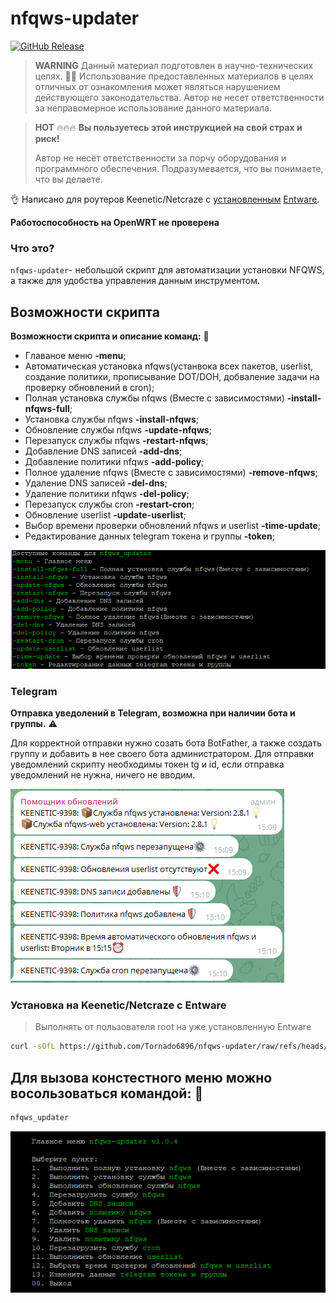 # nfqws-updater
[![GitHub Release](https://img.shields.io/github/release/Tornado6896/nfqws-updater?style=flat&color=green)](https://github.com/Tornado6896/nfqws-updater/releases)
> **WARNING**
> Данный материал подготовлен в научно-технических целях. 🧑‍💻
> Использование предоставленных материалов в целях отличных от ознакомления может являться нарушением действующего законодательства.
> Автор не несет ответственности за неправомерное использование данного материала.

> **HOT** 🔥🔥🔥
> **Вы пользуетесь этой инструкцией на свой страх и риск!**
> 
> Автор не несёт ответственности за порчу оборудования и программного обеспечения.
> Подразумевается, что вы понимаете, что вы делаете.
> 
👌 Написано для роутеров Keenetic/Netcraze с [установленным](https://help.keenetic.com/hc/ru/articles/360021214160-Установка-системы-пакетов-репозитория-Entware-на-USB-накопитель) [Entware](https://github.com/Entware/Entware).

**Работоспособность на OpenWRT не проверена**
 
### Что это?

`nfqws-updater`- небольшой скрипт для автоматизации установки NFQWS, а также для удобства управления данным инструментом.

## Возможности скрипта
 
  **Возможности скрипта и описание команд:** 🦸 
 - Главаное меню **-menu**;
 - Автоматическая установка nfqws(устанвока всех пакетов, userlist, создание политики, прописывание DOT/DOH, добваление задачи на проверку обновлений в cron);
 - Полная установка службы nfqws (Вместе с зависимостями) **-install-nfqws-full**; 
 - Установка службы nfqws **-install-nfqws**;
 - Обновление службы nfqws **-update-nfqws**;
 - Перезапуск службы nfqws **-restart-nfqws**; 
 - Добавление DNS записей **-add-dns**;
 - Добавление политики nfqws **-add-policy**; 
 - Полное удаление nfqws (Вместе с зависимостями) **-remove-nfqws**;
 - Удаление DNS записей **-del-dns**;
 - Удаление политики nfqws **-del-policy**;
 - Перезапуск службы cron **-restart-cron**;
 - Обновление userlist **-update-userlist**;
 - Выбор времени проверки обновлений nfqws и userlist **-time-update**;
 - Редактирование данных telegram токена и группы **-token**;
  
        
  <p align="left">
  <a href="https://github.com/Tornado6896/nfqws-updater/blob/main/comand.png" target="_blank" rel="noopener noreferrer">
    <picture>
      <source media="https://github.com/Tornado6896/nfqws-updater/blob/main/comand.png">
      <img src="https://github.com/Tornado6896/nfqws-updater/blob/main/comand.png">
    </picture>
  </a>
</p>

### Telegram

 **Отправка уведолений в Telegram, возможна при наличии бота и группы.** ⚠️

 Для корректной отправки нужно созать бота BotFather, а также создать группу и добавить в нее своего бота администратором.
 Для отправки уведомлений скрипту необходимы токен tg и id, если отправка уведомлений не нужна, ничего не вводим.

  <p align="left">
  <a href="https://github.com/Tornado6896/nfqws-updater/blob/main/tg.png" target="_blank" rel="noopener noreferrer">
    <picture>
      <source media="https://github.com/Tornado6896/nfqws-updater/blob/main/tg.png">
      <img src="https://github.com/Tornado6896/nfqws-updater/blob/main/tg.png">
    </picture>
  </a>
</p>


### Установка на Keenetic/Netcraze с Entware 

>  Выполнять от пользователя root на уже установленную Entware

```bash
curl -sOfL https://github.com/Tornado6896/nfqws-updater/raw/refs/heads/main/_i.sh && chmod +x ./_i.sh && ./_i.sh
```


## Для вызова констестного меню можно восользоваться командой: 📰

```bash
nfqws_updater
```
<p align="left">
  <a href="https://github.com/Tornado6896/nfqws-updater/blob/main/menu.png" target="_blank" rel="noopener noreferrer">
    <picture>
      <source media="https://github.com/Tornado6896/nfqws-updater/blob/main/menu.png">
      <img src="https://github.com/Tornado6896/nfqws-updater/blob/main/menu.png">
    </picture>
  </a>
</p>
